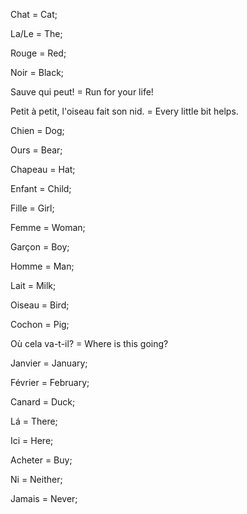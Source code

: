 Chat = Cat;

La/Le = The;

Rouge = Red;

Noir = Black;

Sauve qui peut! = Run for your life!

Petit à petit, l'oiseau fait son nid. = Every little bit helps.

Chien = Dog;

Ours = Bear;

Chapeau = Hat;

Enfant = Child;

Fille = Girl;

Femme = Woman;

Garçon = Boy;

Homme = Man;

Lait = Milk;

Oiseau = Bird;

Cochon = Pig;

Où cela va-t-il? = Where is this going?

Janvier = January;

Février = February;

Canard = Duck;

Lá = There;

Ici = Here;

Acheter = Buy;

Ni = Neither;

Jamais = Never;
